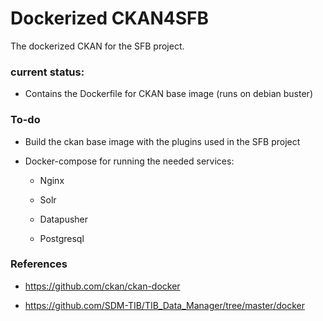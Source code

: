 # Dockerized CKAN4SFB

The dockerized CKAN for the SFB project. 


### current status:
- Contains the Dockerfile for CKAN base image (runs on debian buster)


### To-do
- Build the ckan base image with the plugins used in the SFB project

- Docker-compose for running the needed services:
    
    - Nginx

    - Solr

    - Datapusher 

    - Postgresql

### References

- https://github.com/ckan/ckan-docker

- https://github.com/SDM-TIB/TIB_Data_Manager/tree/master/docker

